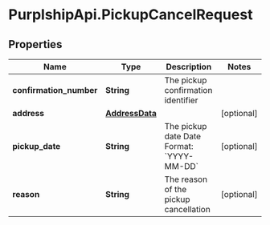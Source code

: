 # PurplshipApi.PickupCancelRequest

## Properties

Name | Type | Description | Notes
------------ | ------------- | ------------- | -------------
**confirmation_number** | **String** | The pickup confirmation identifier | 
**address** | [**AddressData**](AddressData.md) |  | [optional] 
**pickup_date** | **String** |  The pickup date  Date Format: &#x60;YYYY-MM-DD&#x60;  | [optional] 
**reason** | **String** | The reason of the pickup cancellation | [optional] 


